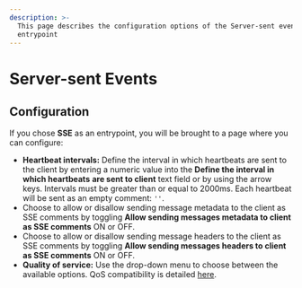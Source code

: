```yaml
---
description: >-
  This page describes the configuration options of the Server-sent events
  entrypoint
---
```


# Server-sent Events

## Configuration

If you chose **SSE** as an entrypoint, you will be brought to a page where you can configure:

* **Heartbeat intervals:** Define the interval in which heartbeats are sent to the client by entering a numeric value into the **Define the interval in which heartbeats** **are sent to client** text field or by using the arrow keys. Intervals must be greater than or equal to 2000ms. Each heartbeat will be sent as an empty comment: `''`.
* Choose to allow or disallow sending message metadata to the client as SSE comments by toggling **Allow sending messages metadata to client as SSE comments** ON or OFF.
* Choose to allow or disallow sending message headers to the client as SSE comments by toggling **Allow sending messages headers to client as SSE comments** ON or OFF.
* **Quality of service:** Use the drop-down menu to choose between the available options. QoS compatibility is detailed [here](../../quality-of-service.md).
